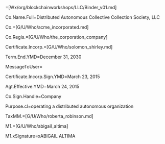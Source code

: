 =[Wx/org/blockchainworkshops/LLC/Binder_v01.md]

Co.Name.Full=Distributed Autonomous Collective Collection Society, LLC

Co.=[G/U/Who/acme_incorporated.md]

Co.Regis.=[G/U/Who/the_corporation_company]

Certificate.Incorp.=[G/U/Who/solomon_shirley.md]

Term.End.YMD=December 31, 2030

MessageToUser=<b></b>

Certificate.Incorp.Sign.YMD=March 23, 2015

Agt.Effective.YMD=March 24, 2015

Co.Sign.Handle=Company

Purpose.cl=operating a distributed autonomous organization

TaxMM.=[G/U/Who/roberta_robinson.md]

M1.=[G/U/Who/abigail_altima]

M1.xSignature=xABIGAIL ALTIMA